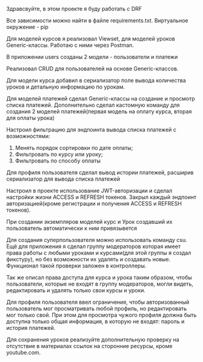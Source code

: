 Здравсвуйте, в этом проекте я буду работать с DRF

Все зависимости можно найти в файле requirements.txt. Виртуальное окружение - pip

Для моделей курсов я реализовал Viewset, для моделей уроков Generic-классы. Работаю с ними через Postman.

В приложении users созданы 2 модели - пользователи и платежи

Реализовал CRUD для пользователей на основе Generic-классов.

Для модели курса добавил в сериализатор поле вывода количества уроков и детальную информацию по урокам.

Для моделей платежей сделал Generic-классы на создание и просмотр списка платежей. Дополнительно сделал кастомную команду для создания 2 моделей платежей(первая модель на оплату курса, вторая для оплаты урока)

Настроил фильтрацию для эндпоинта вывода списка платежей с возможностями:
  1. Менять порядок сортировки по дате оплаты;
  2. Фильтровать по курсу или уроку;
  3. Фильтровать по способу оплаты

Для профиля пользователя сделал вывод истории платежей, расширив сериализатор для вывода списка платежей

Настроил в проекте использование JWT-авторизации и сделал настройки жизни ACCESS и REFRESH токенов. Закрыл каждый эндпоинт авторизацией(кроме регистрации и получения ACCESS и REFRESH токенов).

При создании экземпляров моделей курс и Урок создавший их пользователь автоматически к ним привязывется

Для создания суперпользователя можно использовать команду csu. Ещё для приложения я сделал группу модераторов которая имеет права работы с любыми уроками и курсами(для этой группы я создал фикстуру), но без возможности их удалять и создавать новые. Функционал такой проверки заложен в контроллеры.

Так же описал права доступа для курса и урока таким образом, чтобы пользователи, которые не входят в группу модераторов, могли видеть, редактировать и удалять только свои курсы и уроки.

Для профиля пользователя ввел ограничения, чтобы авторизованный пользователь мог просматривать любой профиль, но редактировать мог только свой. При этом для просмотра чужого профиля должна быть доступна только общая информация, в которую не входят: пароль и история платежей.

Для сохранения уроков реализуйте дополнительную проверку на отсутствие в материалах ссылок на сторонние ресурсы, кроме youtube.com.
